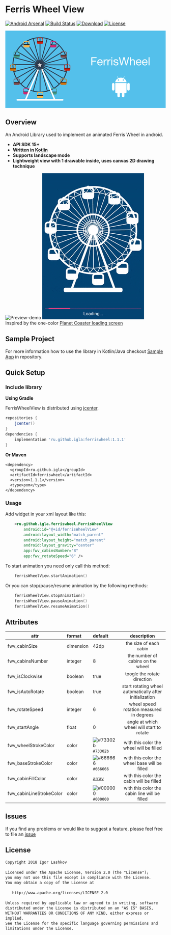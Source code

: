 # Ferris Wheel View

[![Android Arsenal](https://img.shields.io/badge/Android%20Arsenal-Ferris%20Wheel%20View-green.svg?style=flat)](https://android-arsenal.com/details/1/6803)
[![Build Status][build-status-svg]][build-status-link]
[![Download](https://api.bintray.com/packages/iglaweb/maven/Ferris-Wheel/images/download.svg)](https://bintray.com/iglaweb/maven/Ferris-Wheel/_latestVersion)
[![License](https://img.shields.io/badge/license-Apache%202-4EB1BA.svg?style=flat-square)](https://www.apache.org/licenses/LICENSE-2.0.html)

![image](/art/logo.png)


## Overview

An Android Library used to implement an animated Ferris Wheel in android.

- **API SDK 15+**
- **Written in [Kotlin](https://kotlinlang.org)**
- **Supports landscape mode**
- **Lightweight view with 1 drawable inside, uses canvas 2D drawing technique**

![Preview-demo](/art/preview_demo.gif "Preview demo")  ![Monochrome-sample](/art/preview_demo_monochrome.gif "Monochrome sample")<br />
Inspired by the one-color [Planet Coaster loading screen](https://youtu.be/5zHhW5TLW2s)

## Sample Project

For more information how to use the library in Kotlin/Java checkout [Sample App](https://github.com/iglaweb/Ferris-Wheel/tree/master/sample/) in repository.


## Quick Setup

### Include library

**Using Gradle**

FerrisWheelView is distributed using [jcenter](https://bintray.com/iglaweb/maven/Ferris-Wheel).
``` gradle
repositories { 
    jcenter()
}
dependencies {
    implementation 'ru.github.igla:ferriswheel:1.1.1'
}
```

**Or Maven**

``` maven
<dependency>
  <groupId>ru.github.igla</groupId>
  <artifactId>ferriswheel</artifactId>
  <version>1.1.1</version>
  <type>pom</type>
</dependency>
```

### Usage
Add widget in your xml layout like this:

```xml
    <ru.github.igla.ferriswheel.FerrisWheelView
        android:id="@+id/ferrisWheelView"
        android:layout_width="match_parent"
        android:layout_height="match_parent"
        android:layout_gravity="center"
        app:fwv_cabinsNumber="8"
        app:fwv_rotateSpeed="6" />
```


To start animation you need only call this method:

``` kotlin
    ferrisWheelView.startAnimation()
```

Or you can stop/pause/resume animation by the following methods:
``` kotlin
    ferrisWheelView.stopAnimation()
    ferrisWheelView.pauseAnimation()
    ferrisWheelView.resumeAnimation()
```


## Attributes
|attr|format|default|description|
|---|:---|:---|:---:|
|fwv_cabinSize|dimension|42dp|the size of each cabin|
|fwv_cabinsNumber|integer|8|the number of cabins on the wheel|
|fwv_isClockwise|boolean|true|toogle the rotate direction|
|fwv_isAutoRotate|boolean|true|start rotating wheel automatically after initialization|
|fwv_rotateSpeed|integer|6|wheel speed rotation measured in degrees|
|fwv_startAngle|float|0|angle at which wheel will start to rotate|
|fwv_wheelStrokeColor|color|![#73302b](https://placehold.it/15/73302b/000000?text=+) `#73302b`|with this color the wheel will be filled|
|fwv_baseStrokeColor|color| ![#666666](https://placehold.it/15/666666/000000?text=+) `#666666`|with this color the wheel base will be filled|
|fwv_cabinFillColor|color|[array](https://github.com/iglaweb/Ferris-Wheel/blob/master/ferriswheel/src/main/res/values/arrays.xml)|with this color the cabin will be filled|
|fwv_cabinLineStrokeColor|color|![#000000](https://placehold.it/15/000000/000000?text=+) `#000000`|with this color the cabin line will be filled|

Issues
------

If you find any problems or would like to suggest a feature, please
feel free to file an [issue](https://github.com/iglaweb/Ferris-Wheel/issues)

## License

    Copyright 2018 Igor Lashkov

    Licensed under the Apache License, Version 2.0 (the "License");
    you may not use this file except in compliance with the License.
    You may obtain a copy of the License at

       http://www.apache.org/licenses/LICENSE-2.0

    Unless required by applicable law or agreed to in writing, software
    distributed under the License is distributed on an "AS IS" BASIS,
    WITHOUT WARRANTIES OR CONDITIONS OF ANY KIND, either express or implied.
    See the License for the specific language governing permissions and
    limitations under the License.

 [build-status-svg]: https://travis-ci.org/iglaweb/Ferris-Wheel.svg?branch=master
 [build-status-link]: https://travis-ci.org/iglaweb/Ferris-Wheel
 [license-svg]: https://img.shields.io/badge/license-APACHE-lightgrey.svg
 [license-link]: https://github.com/iglaweb/Ferris-Wheel/blob/master/LICENSE

